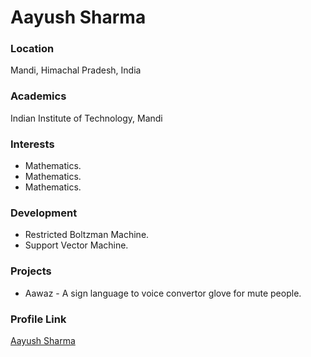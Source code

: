 # Aayush Sharma

### Location

Mandi, Himachal Pradesh, India

### Academics

Indian Institute of Technology, Mandi

### Interests

- Mathematics.
- Mathematics.
- Mathematics.

### Development

- Restricted Boltzman Machine.
- Support Vector Machine.

### Projects

- Aawaz - A sign language to voice convertor glove for mute people.

### Profile Link

[Aayush Sharma](https://github.com/aayusharma)